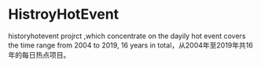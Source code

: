 # HistroyHotEvent
historyhotevent projrct ,which concentrate on the dayily hot event covers the time range from 2004 to 2019, 16 years in total，从2004年至2019年共16年的每日热点项目。

